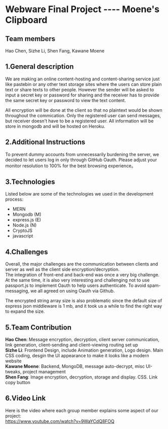 # Webware Final Project ---- Moene's Clipboard

## Team members
Hao Chen, Sizhe Li, Shen Fang, Kawane Moene

## 1.General description
We are making an online content-hosting and content-sharing service just like pastebin or any other text storage sites where the users can store plain text or share texts to other people. However the sender will be asked to input a secret key or password for sharing and the receiver has to provide the same secret key or password to view the text content. 

All encryption will be done at the client so that no plaintext would be shown throughout the commication. Only the registered user can send messages, but receiver doesn't have to be a registered user. All information will be store in mongodb and will be hosted on Heroku.   

## 2.Additional Instructions 
To prevent dummy accounts from unnecessarily burdening the server, we decided to let users log in only through GitHub Oauth.
Please adjust your monitor resolution to 100% for the best browsing experience。
## 3.Technologies 
Listed below are some of the technologies we used in the development process:

 - MERN  
 - Mongodb (M)  
 - express.js (E)  
 - Node.js (N)  
 - CryptoJS  
 - javascript  

## 4.Challenges   
Overall, the major challenges are the communication between clients and server as well as the client side encryption/decryption.    
The integration of front-end and back-end was once a very big challenge. At the same time, it is also very interesting and challenging not to use passport.js to implement Oauth to help users authenticate. To avoid spam-messaging, we all agreed on using Oauth via Github. 

The encrypted string array size is also problematic since the default size of express json middleware is 1 mb, and it took us a while to find the right way to expand the size.   


## 5.Team Contribution

**Hao Chen**:  Message encryption, decryption, client server communication, link generation, client-sending and client-viewing routing set up  
**Sizhe Li**:  Frontend Design, include Animation generation, Logo design. Main CSS coding, desgin the UI appearance to make it looks like a modern website  
**Kawane Moene**: Backend, MongoDB, message auto-decrypt, misc UI-tweaks, project management  
**Shen Fang**: Image encryption, decryption, storage and display. CSS. Link copy button

## 6.Video Link
Here is the video where each group member explains some aspect of our project:  
https://www.youtube.com/watch?v=9WaYCdQ8FOQ

